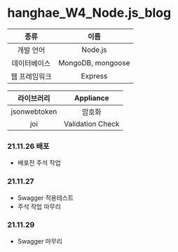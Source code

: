 # hanghae_W4_Node.js_blog

|     종류      |       이름        |
| :-----------: | :---------------: |
|   개발 언어   |      Node.js      |
| 데이터베이스  | MongoDB, mongoose |
| 웹 프레임워크 |      Express      |

|  라이브러리  |    Appliance     |
| :----------: | :--------------: |
| jsonwebtoken |      암호화      |
|     joi      | Validation Check |

### 21.11.26 배포

- 배포전 주석 작업

### 21.11.27

- Swagger 적용테스트
- 주석 작업 마무리

### 21.11.29

- Swagger 마무리
